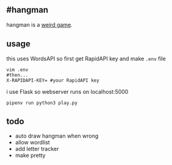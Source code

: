 #hangman
---
hangman is a [weird game](https://youtu.be/le5uGqHKll8).

usage
---
this uses WordsAPI so first get RapidAPI key and make `.env` file
```
vim .env
#then...
X-RAPIDAPI-KEY= #your RapidAPI key
```

i use Flask so webserver runs on localhost:5000
```
pipenv run python3 play.py
```

todo
---
* auto draw hangman when wrong
* allow wordlist
* add letter tracker
* make pretty

